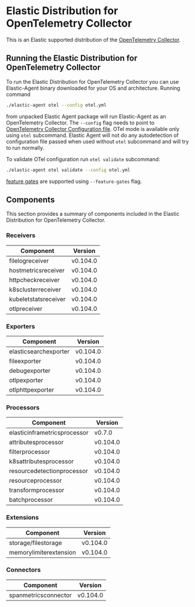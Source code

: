 # Elastic Distribution for OpenTelemetry Collector

This is an Elastic supported distribution of the [OpenTelemetry Collector](https://github.com/open-telemetry/opentelemetry-collector).

## Running the Elastic Distribution for OpenTelemetry Collector

To run the Elastic Distribution for OpenTelemetry Collector you can use Elastic-Agent binary downloaded for your OS and architecture.
Running command

```bash
./elastic-agent otel --config otel.yml
```

from unpacked Elastic Agent package will run Elastic-Agent as an OpenTelemetry Collector. The `--config` flag needs to point to [OpenTelemetry Collector Configuration file](https://opentelemetry.io/docs/collector/configuration/). OTel mode is available only using `otel` subcommand. Elastic Agent will not do any autodetection of configuration file passed when used without `otel` subcommand and will try to run normally.

To validate OTel configuration run `otel validate` subcommand:

```bash
./elastic-agent otel validate --config otel.yml
```

[feature gates](https://github.com/open-telemetry/opentelemetry-collector/blob/main/featuregate/README.md#controlling-gates) are supported using `--feature-gates` flag.

## Components

This section provides a summary of components included in the Elastic Distribution for OpenTelemetry Collector.

### Receivers

| Component | Version |
|---|---|
| filelogreceiver | v0.104.0 |
| hostmetricsreceiver | v0.104.0 |
| httpcheckreceiver | v0.104.0 |
| k8sclusterreceiver | v0.104.0 |
| kubeletstatsreceiver | v0.104.0 |
| otlpreceiver | v0.104.0 |

### Exporters

| Component | Version |
|---|---|
| elasticsearchexporter | v0.104.0 |
| fileexporter | v0.104.0 |
| debugexporter | v0.104.0 |
| otlpexporter | v0.104.0 |
| otlphttpexporter | v0.104.0 |

### Processors

| Component | Version |
|---|---|
| elasticinframetricsprocessor | v0.7.0 |
| attributesprocessor | v0.104.0 |
| filterprocessor | v0.104.0 |
| k8sattributesprocessor | v0.104.0 |
| resourcedetectionprocessor | v0.104.0 |
| resourceprocessor | v0.104.0 |
| transformprocessor | v0.104.0 |
| batchprocessor | v0.104.0 |

### Extensions

| Component | Version |
|---|---|
| storage/filestorage | v0.104.0 |
| memorylimiterextension | v0.104.0 |

### Connectors

| Component | Version |
|---|---|
| spanmetricsconnector | v0.104.0 |
